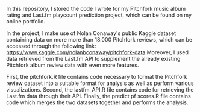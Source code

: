 In this repository, I stored the code I wrote for my Pitchfork music album rating and Last.fm playcount prediction project, which can be found on my online portfolio.

In the project, I make use of Nolan Conaway's public Kaggle dataset containing data on more more than 18.000 Pitchfork reviews, which can be accessed through the following link: https://www.kaggle.com/nolanbconaway/pitchfork-data
Moreover, I used data retrieved from the Last.fm API to supplement the already existing Pitchfork album review data with even more features.

First, the pitchfork.R file contains code necessary to format the Pitchfork review dataset into a suitable format for analysis as well as perform various visualizations.
Second, the lastfm_API.R file contains code for retrieving the Last.fm data through their API.
Finally, the predict pf scores.R file contains code which merges the two datasets together and performs the analysis.
